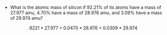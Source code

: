 * What is the atomic mass of silicon if 92.21% of its atoms have a mass of 27.977 amu, 4.70%
have a mass of 28.976 amu, and 3.09% have a mass of 29.974 amu?

$$.9221*27.977+0.0470*28.976+0.0309*29.974$$
